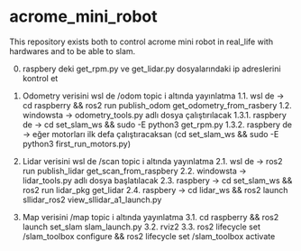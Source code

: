 # acrome_mini_robot
This repository exists both to control acrome mini robot in real_life with hardwares and to be able to slam.

0. raspbery deki get_rpm.py ve get_lidar.py dosyalarındaki ip adreslerini kontrol et

1. Odometry verisini wsl de /odom topic i altında yayınlatma
1.1. wsl de -> cd raspberry && ros2 run publish_odom get_odometry_from_rasbery
1.2. windowsta -> odometry_tools.py adlı dosya çalıştırılacak
1.3.1. raspbery de -> cd set_slam_ws && sudo -E python3 get_rpm.py
1.3.2. raspbery de -> eğer motorları ilk defa çalıştıracaksan (cd set_slam_ws && sudo -E python3 first_run_motors.py)

2. Lidar verisini wsl de /scan topic i altında yayınlatma
2.1. wsl de -> ros2 run publish_lidar get_scan_from_raspbery
2.2. windowsta -> lidar_tools.py adlı dosya başlatılacak
2.3. raspbery -> cd set_slam_ws && ros2 run lidar_pkg get_lidar
2.4. raspbery -> cd lidar_ws && ros2 launch sllidar_ros2 view_sllidar_a1_launch.py

3. Map verisini /map topic i altında yayınlatma
3.1. cd raspberry && ros2 launch set_slam slam_launch.py
3.2. rviz2
3.3. ros2 lifecycle set /slam_toolbox configure && ros2 lifecycle set /slam_toolbox activate
